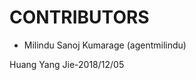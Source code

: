 CONTRIBUTORS
============

 - Milindu Sanoj Kumarage (agentmilindu)
  
  
  
  
  Huang Yang Jie-2018/12/05
